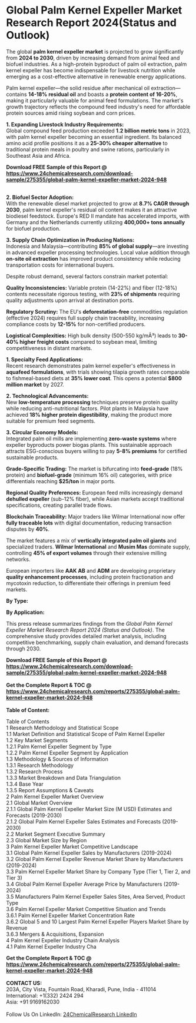 <h1>Global Palm Kernel Expeller Market Research Report 2024(Status and Outlook)</h1><p>The global <strong>palm kernel expeller market</strong> is projected to grow significantly from <strong>2024 to 2030</strong>, driven by increasing demand from animal feed and biofuel industries. As a high-protein byproduct of palm oil extraction, palm kernel expeller has become indispensable for livestock nutrition while emerging as a cost-effective alternative in renewable energy applications.</p><p>Palm kernel expeller—the solid residue after mechanical oil extraction—contains <strong>14-18% residual oil</strong> and boasts a <strong>protein content of 16-20%</strong>, making it particularly valuable for animal feed formulations. The market's growth trajectory reflects the compound feed industry's need for affordable protein sources amid rising soybean and corn prices.</p><p><strong>1. Expanding Livestock Industry Requirements:</strong><br>
Global compound feed production exceeded <strong>1.2 billion metric tons</strong> in 2023, with palm kernel expeller becoming an essential ingredient. Its balanced amino acid profile positions it as a <strong>25-30% cheaper alternative</strong> to traditional protein meals in poultry and swine rations, particularly in Southeast Asia and Africa.</p><div><b>Download FREE Sample of this Report @ 
            <a href="https://www.24chemicalresearch.com/download-sample/275355/global-palm-kernel-expeller-market-2024-948">
            https://www.24chemicalresearch.com/download-sample/275355/global-palm-kernel-expeller-market-2024-948</a></b></div><br><p><strong>2. Biofuel Sector Adoption:</strong><br>
With the renewable diesel market projected to grow at <strong>8.7% CAGR through 2030</strong>, palm kernel expeller's residual oil content makes it an attractive biodiesel feedstock. Europe's RED II mandate has accelerated imports, with Germany and the Netherlands currently utilizing <strong>400,000+ tons annually</strong> for biofuel production.</p><p><strong>3. Supply Chain Optimization in Producing Nations:</strong><br>
Indonesia and Malaysia—contributing <strong>85% of global supply</strong>—are investing in advanced expeller processing technologies. Local value addition through <strong>on-site oil extraction</strong> has improved product consistency while reducing transportation costs for international buyers.</p><p>Despite robust demand, several factors constrain market potential:</p><p><strong>Quality Inconsistencies:</strong> Variable protein (14-22%) and fiber (12-18%) contents necessitate rigorous testing, with <strong>23% of shipments</strong> requiring quality adjustments upon arrival at destination ports.</p><p><strong>Regulatory Scrutiny:</strong> The EU's <strong>deforestation-free</strong> commodities regulation (effective 2024) requires full supply chain traceability, increasing compliance costs by <strong>12-15%</strong> for non-certified producers.</p><p><strong>Logistical Complexities:</strong> High bulk density (500-550 kg/mÂ³) leads to <strong>30-40% higher freight costs</strong> compared to soybean meal, limiting competitiveness in distant markets.</p><p><strong>1. Specialty Feed Applications:</strong><br>
Recent research demonstrates palm kernel expeller's effectiveness in <strong>aquafeed formulations</strong>, with trials showing tilapia growth rates comparable to fishmeal-based diets at <strong>35% lower cost</strong>. This opens a potential <strong>$800 million market</strong> by 2027.</p><p><strong>2. Technological Advancements:</strong><br>
New <strong>low-temperature processing</strong> techniques preserve protein quality while reducing anti-nutritional factors. Pilot plants in Malaysia have achieved <strong>18% higher protein digestibility</strong>, making the product more suitable for premium feed segments.</p><p><strong>3. Circular Economy Models:</strong><br>
Integrated palm oil mills are implementing <strong>zero-waste systems</strong> where expeller byproducts power biogas plants. This sustainable approach attracts ESG-conscious buyers willing to pay <strong>5-8% premiums</strong> for certified sustainable products.</p><p><strong>Grade-Specific Trading:</strong> The market is bifurcating into <strong>feed-grade</strong> (18% protein) and <strong>biofuel-grade</strong> (minimum 16% oil) categories, with price differentials reaching <strong>$25/ton</strong> in major ports.</p><p><strong>Regional Quality Preferences:</strong> European feed mills increasingly demand <strong>dehulled expeller</strong> (sub-12% fiber), while Asian markets accept traditional specifications, creating parallel trade flows.</p><p><strong>Blockchain Traceability:</strong> Major traders like Wilmar International now offer <strong>fully traceable lots</strong> with digital documentation, reducing transaction disputes by <strong>40%</strong>.</p><p>The market features a mix of <strong>vertically integrated palm oil giants</strong> and specialized traders. <strong>Wilmar International</strong> and <strong>Musim Mas</strong> dominate supply, controlling <strong>45% of export volumes</strong> through their extensive milling networks.</p><p>European importers like <strong>AAK AB</strong> and <strong>ADM</strong> are developing proprietary <strong>quality enhancement processes</strong>, including protein fractionation and mycotoxin reduction, to differentiate their offerings in premium feed markets.</p><p><strong>By Type:</strong></p><p><strong>By Application:</strong></p><p>This press release summarizes findings from the <em>Global Palm Kernel Expeller Market Research Report 2024 (Status and Outlook)</em>. The comprehensive study provides detailed market analysis, including competitive benchmarking, supply chain evaluation, and demand forecasts through 2030.</p><div><b>Download FREE Sample of this Report @ 
            <a href="https://www.24chemicalresearch.com/download-sample/275355/global-palm-kernel-expeller-market-2024-948">
            https://www.24chemicalresearch.com/download-sample/275355/global-palm-kernel-expeller-market-2024-948</a></b></div><br><div><b>Get the Complete Report & TOC @ 
            <a href="https://www.24chemicalresearch.com/reports/275355/global-palm-kernel-expeller-market-2024-948">
            https://www.24chemicalresearch.com/reports/275355/global-palm-kernel-expeller-market-2024-948</a></b></div><br>
            <b>Table of Content:</b><p>Table of Contents<br />
1 Research Methodology and Statistical Scope<br />
1.1 Market Definition and Statistical Scope of Palm Kernel Expeller<br />
1.2 Key Market Segments<br />
1.2.1 Palm Kernel Expeller Segment by Type<br />
1.2.2 Palm Kernel Expeller Segment by Application<br />
1.3 Methodology & Sources of Information<br />
1.3.1 Research Methodology<br />
1.3.2 Research Process<br />
1.3.3 Market Breakdown and Data Triangulation<br />
1.3.4 Base Year<br />
1.3.5 Report Assumptions & Caveats<br />
2 Palm Kernel Expeller Market Overview<br />
2.1 Global Market Overview<br />
2.1.1 Global Palm Kernel Expeller Market Size (M USD) Estimates and Forecasts (2019-2030)<br />
2.1.2 Global Palm Kernel Expeller Sales Estimates and Forecasts (2019-2030)<br />
2.2 Market Segment Executive Summary<br />
2.3 Global Market Size by Region<br />
3 Palm Kernel Expeller Market Competitive Landscape<br />
3.1 Global Palm Kernel Expeller Sales by Manufacturers (2019-2024)<br />
3.2 Global Palm Kernel Expeller Revenue Market Share by Manufacturers (2019-2024)<br />
3.3 Palm Kernel Expeller Market Share by Company Type (Tier 1, Tier 2, and Tier 3)<br />
3.4 Global Palm Kernel Expeller Average Price by Manufacturers (2019-2024)<br />
3.5 Manufacturers Palm Kernel Expeller Sales Sites, Area Served, Product Type<br />
3.6 Palm Kernel Expeller Market Competitive Situation and Trends<br />
3.6.1 Palm Kernel Expeller Market Concentration Rate<br />
3.6.2 Global 5 and 10 Largest Palm Kernel Expeller Players Market Share by Revenue<br />
3.6.3 Mergers & Acquisitions, Expansion<br />
4 Palm Kernel Expeller Industry Chain Analysis<br />
4.1 Palm Kernel Expeller Industry Cha</p><div><b>Get the Complete Report & TOC @ 
            <a href="https://www.24chemicalresearch.com/reports/275355/global-palm-kernel-expeller-market-2024-948">
            https://www.24chemicalresearch.com/reports/275355/global-palm-kernel-expeller-market-2024-948</a></b></div><br><b>CONTACT US:</b><br>
            203A, City Vista, Fountain Road, Kharadi, Pune, India - 411014<br>
            International: +1(332) 2424 294<br>
            Asia: +91 9169162030 <br><br>
            Follow Us On LinkedIn: <a href="https://www.linkedin.com/company/24chemicalresearch/">24ChemicalResearch LinkedIn</a>